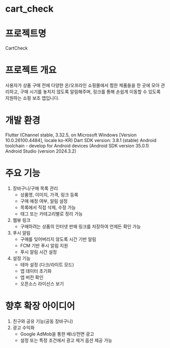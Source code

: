 # cart_check

# 프로젝트명
CartCheck

# 프로젝트 개요
사용자가 상품 구매 전에 다양한 온/오프라인 쇼핑몰에서 찜한 제품들을 한 곳에 모아 관리하고, 
구매 시기를 놓치지 않도록 알림해주며, 
링크를 통해 손쉽게 이동할 수 있도록 지원하는 쇼핑 보조 앱입니다.

# 개발 환경
Flutter (Channel stable, 3.32.5, on Microsoft Windows [Version 10.0.26100.4484], locale ko-KR)
Dart SDK version: 3.8.1 (stable)
Android toolchain - develop for Android devices (Android SDK version 35.0.1)
Android Studio (version 2024.3.2)

# 주요 기능
1. 장바구니/구매 목록 관리
   * 상품명, 이미지, 가격, 링크 등록
   * 구매 예정 여부, 알림 설정
   * 목록에서 직접 삭제, 수정 가능
   * 태그 또는 카테고리별로 정리 가능
2. 웹뷰 링크
   * 구매하려는 상품의 인터넷 판매 링크를 저장하여 언제든 확인 가능
3. 푸시 알림
   * 구매를 잊어버리지 않도록 시간 기반 알림
   * FCM 기반 푸시 알림 지원
   * 푸시 알림 시간 설정
4. 설정 기능
   * 테마 설정 (다크/라이트 모드)
   * 앱 데이터 초기화
   * 앱 버전 확인
   * 오픈소스 라이선스 보기

# 향후 확장 아이디어
1. 친구와 공유 기능(공동 장바구니)
2. 광고 수익화
    * Google AdMob을 통한 배너/전면 광고
    * 설정 또는 특정 조건에서 광고 제거 옵션 제공 가능

